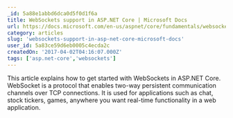 ```yaml
---
_id: 5a88e1abbd6dca0d5f0d1f6a
title: WebSockets support in ASP.NET Core | Microsoft Docs
url: https://docs.microsoft.com/en-us/aspnet/core/fundamentals/websockets
category: articles
slug: 'websockets-support-in-asp-net-core-microsoft-docs'
user_id: 5a83ce59d6eb0005c4ecda2c
createdOn: '2017-04-02T04:16:07.000Z'
tags: ['asp.net-core','websockets']
---
```


This article explains how to get started with WebSockets in ASP.NET Core. WebSocket is a protocol that enables two-way persistent communication channels over TCP connections. It is used for applications such as chat, stock tickers, games, anywhere you want real-time functionality in a web application.
